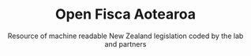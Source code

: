 ---
agency: Service Innovation Lab
title: Open Fisca Aotearoa
subtitle: Resource of machine readable New Zealand legislation coded by the lab and partners
permalink: 
excerpt: Resource of machine readable New Zealand legislation coded by the lab and partners
image: /assets/img/projects/
image_accessibility: 
image_icon: 
tag: Open Fisca
expiration_date:
github_repo: https://github.com/ServiceInnovationLab/openfisca-aotearoa
project_url: "[]()"
learn_more:
resources:
quote:
---